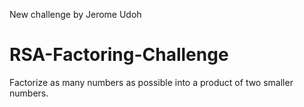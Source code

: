 New challenge by Jerome Udoh
# RSA-Factoring-Challenge
Factorize as many numbers as possible into a product of two smaller numbers.

